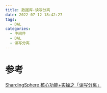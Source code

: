 ```yaml
---
title: 数据库-读写分离
date: 2022-07-12 18:42:27
tags:
  - DAL
categories:
  - 中间件
  - DAL
  - 读写分离
---
```


<p></p>
<!-- more -->



# 参考
[ShardingSphere 核心功能+实操之「读写分离」](https://www.bilibili.com/video/BV1kB4y1z78E/)

